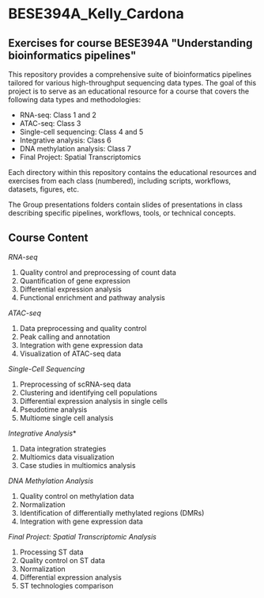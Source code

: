 # BESE394A_Kelly_Cardona
## Exercises for course BESE394A "Understanding bioinformatics pipelines" 

This repository provides a comprehensive suite of bioinformatics pipelines tailored for various high-throughput sequencing data types. The goal of this project is to serve as an educational resource for a course that covers the following data types and methodologies:

- RNA-seq: Class 1 and 2
- ATAC-seq: Class 3
- Single-cell sequencing: Class 4 and 5
- Integrative analysis: Class 6 
- DNA methylation analysis: Class 7
- Final Project: Spatial Transcriptomics 

Each directory within this repository contains the educational resources and exercises from each class (numbered), including scripts, workflows, datasets, figures, etc.

The Group presentations folders contain slides of presentations in class describing specific pipelines, workflows, tools, or technical concepts. 

## Course Content
*RNA-seq*
1. Quality control and preprocessing of count data
2. Quantification of gene expression
3. Differential expression analysis
4. Functional enrichment and pathway analysis

*ATAC-seq*
1. Data preprocessing and quality control
2. Peak calling and annotation
3. Integration with gene expression data
4. Visualization of ATAC-seq data

*Single-Cell Sequencing*
1. Preprocessing of scRNA-seq data
2. Clustering and identifying cell populations
3. Differential expression analysis in single cells
4. Pseudotime analysis
5. Multiome single cell analysis 

*Integrative Analysis**
1. Data integration strategies
2. Multiomics data visualization
3. Case studies in multiomics analysis

*DNA Methylation Analysis*
1. Quality control on methylation data
2. Normalization
3. Identification of differentially methylated regions (DMRs)
4. Integration with gene expression data

*Final Project: Spatial Transcriptomic Analysis*
1. Processing ST data
2. Quality control on ST data
3. Normalization
4. Differential expression analysis
5. ST technologies comparison


